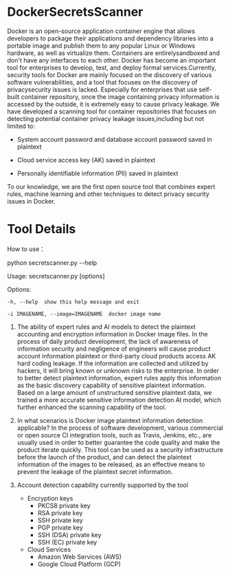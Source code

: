 # DockerSecretsScanner

Docker is an open-source application container engine that allows developers to package their applications and dependency libraries 
into a portable image and publish them to any popular Linux or Windows hardware, as well as virtualize them. Containers are entirelysandboxed and don't have any interfaces to each other.
Docker has become an important tool for enterprises to develop, test, and deploy formal services.Currently, security tools for Docker are mainly focused on the discovery of various software vulnerabilities, and a tool that focuses on the discovery of privacysecurity issues is lacked. Especially for enterprises that use self-built container repository, once the image containing privacy information is accessed by the outside, it is extremely easy to cause privacy leakage.
We have developed a scanning tool for container repositories that focuses on detecting potential container privacy leakage issues,including but not limited to:

- System account password and database account password saved in plaintext

- Cloud service access key (AK) saved in plaintext

- Personally identifiable information (PII) saved in plaintext


To our knowledge, we are the first open source tool that combines expert rules, machine learning and other techniques to detect 
privacy security issues in Docker.

# Tool Details

How to use：

 python secretscanner.py --help

 Usage: secretscanner.py [options]

 Options:

    -h, --help  show this help message and exit

    -i IMAGENAME, --image=IMAGENAME  docker image name

1.	The ability of expert rules and AI models to detect the plaintext accounting and encryption information in Docker image files.
In the process of daily product development, the lack of awareness of information security and negligence of engineers will cause product account information plaintext or third-party cloud products access AK hard coding leakage. If the information are collected and utilized by hackers, it will bring known or unknown risks to the enterprise.
In order to better detect plaintext information, expert rules apply this information as the basic discovery capability of sensitive plaintext information.
Based on a large amount of unstructured sensitive plaintext data, we trained a more accurate sensitive information detection AI model, which further enhanced the scanning capability of the tool.

2.	In what scenarios is Docker image plaintext information detection applicable?
In the process of software development, various commercial or open source CI integration tools, such as Travis, Jenkins, etc., are usually used in order to better guarantee the code quality and make the product iterate quickly.
This tool can be used as a security infrastructure before the launch of the product, and can detect the plaintext information of the images to be released, as an effective means to prevent the leakage of the plaintext secret information.

3. Account detection capability currently supported by the tool
    - Encryption keys
        - PKCS8 private key
        - RSA private key
        - SSH private key
        - PGP private key
        - SSH (DSA) private key
        - SSH (EC) private key
    - Cloud Services
        - Amazon Web Services (AWS)
        - Google Cloud Platform (GCP)

